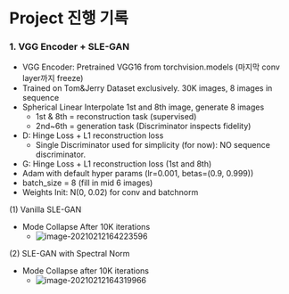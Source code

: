 # Project 진행 기록



### 1. VGG Encoder + SLE-GAN

- VGG Encoder: Pretrained VGG16 from torchvision.models (마지막 conv layer까지 freeze)
- Trained on Tom&Jerry Dataset exclusively. 30K images, 8 images in sequence
- Spherical Linear Interpolate 1st and 8th image, generate 8 images
  - 1st & 8th = reconstruction task (supervised)
  - 2nd~6th = generation task (Discriminator inspects fidelity)
- D: Hinge Loss + L1 reconstruction loss
  - Single Discriminator used for simplicity (for now): NO sequence discriminator.
- G: Hinge Loss + L1 reconstruction loss (1st and 8th)
- Adam with default hyper params (lr=0.001, betas=(0.9, 0.999))
- batch_size = 8 (fill in mid 6 images)
- Weights Init: N(0, 0.02) for conv and batchnorm

(1) Vanilla SLE-GAN

- Mode Collapse After 10K iterations 
  - ![image-20210212164223596](C:\Users\rin46\AppData\Roaming\Typora\typora-user-images\image-20210212164223596.png)

(2) SLE-GAN with Spectral Norm

- Mode Collapse after 10K iterations
  - ![image-20210212164319966](C:\Users\rin46\AppData\Roaming\Typora\typora-user-images\image-20210212164319966.png)
